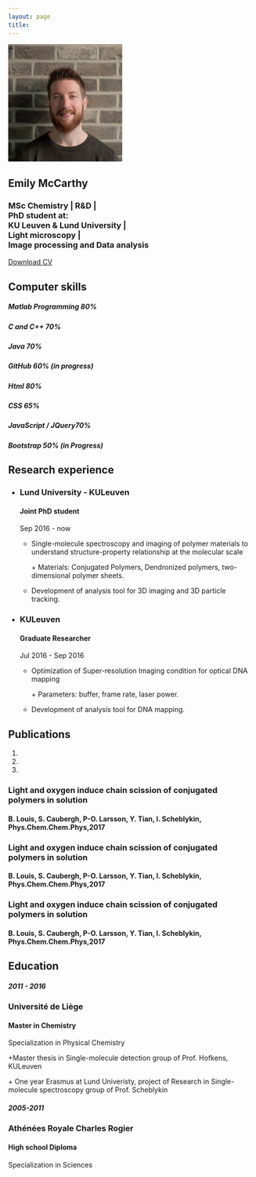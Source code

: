 ```yaml
---
layout: page
title:
---
```

<body data-spy="scroll" data-target="#myNavBar" data-offset="100">
		<!--PROFILE PICTURE-->
		<section id="about" class="container-fluid">
			<div class="col-xs-6 col-md-12 profile-picture">
				<img src="images/me.jpg" alt= "Emily" class="rounded-circle">
				<div class="heading">
					<h1> Emily McCarthy </h1>
					<h3>MSc Chemistry | R&D |<br>
					    PhD student at: <br> KU Leuven & Lund University | <br>  Light microscopy |
					    <br> Image processing and Data analysis </h3>
					<a href="docs/CV.pdf" class="button1"> Download CV </a>
				</div>	
			</div>
		</section>	
		<!--COMPUTER SKILLS-->
		<section id="skills">
			<div class ="divider"></div>
			<div class="heading">
				<h2>Computer skills</h2>
			</div>
			<div class="container">
				<div class="row">
					<div class="col-md-6">
						<div class="progress">
							<div class ="progress-bar" role = "progressbar" aria-valuenow="85" aria-valuemin="0" aria-valuemax="100" style ="width:80%">
								<h5>Matlab Programming 80%</h5>
							</div>
						</div>
						<div class="progress">
							<div class ="progress-bar" role = "progressbar" aria-valuenow="70" aria-valuemin="0" aria-valuemax="100" style ="width:70%">
								<h5>C and C++ 70%</h5>
							</div>
						</div>
						<div class="progress">
							<div class ="progress-bar" role = "progressbar" aria-valuenow="70" aria-valuemin="0" aria-valuemax="100" style ="width:70%">
								<h5>Java 70%</h5>
							</div>
						</div>
					<div class="progress">
							<div class ="progress-bar" role = "progressbar" aria-valuenow="70" aria-valuemin="0" aria-valuemax="100" style ="width:60%">
								<h5>GitHub 60% (in progress)</h5>
							</div>
						</div>
					</div>
					<div class="col-md-6">
						<div class="progress">
							<div class ="progress-bar" role = "progressbar" aria-valuenow="80" aria-valuemin="0" aria-valuemax="100" style ="width:80%">
								<h5>Html 80% </h5>
							</div>
						</div>
						<div class="progress">
							<div class ="progress-bar" role = "progressbar" aria-valuenow="65" aria-valuemin="0" aria-valuemax="100" style ="width:65%">
								<h5>CSS 65%</h5>
							</div>
						</div>
						<div class="progress">
							<div class ="progress-bar" role = "progressbar" aria-valuenow="70" aria-valuemin="0" aria-valuemax="100" style ="width:70%">
								<h5>JavaScript / JQuery70%</h5>
							</div>
						</div>
						<div class="progress">
							<div class ="progress-bar" role = "progressbar" aria-valuenow="50" aria-valuemin="0" aria-valuemax="100" style ="width:50%">
								<h5>Bootstrap 50% (in Progress)</h5>
							</div>
						</div>
					</div>
				</div>
			</div>
		</section>
			<!--Research Experience-->
		<section id ="experience">
			<div class="container">
				<div class="white-divider"></div>
				<div class ="heading">
					<h2> Research experience </h2>
				</div>
				<ul class="timeline">
					<li>
						<div class ="timeline-badge"><span class="fa fa-briefcase"></span></div>
						<div class="timeline-panel-container">
							<div class ="timeline-panel">
								<div class="timeline-heading">
										<h3>Lund University - KULeuven</h3>
										<h4>Joint PhD student</h4>
										<p class="text-muted"><small class="fa fa-clock-o"></small> Sep 2016 - now</p>
								</div>
								<div class="timeline-body">
									<ul>
										<li>
											<p>Single-molecule spectroscopy and imaging of polymer materials to understand structure-property relationship at the molecular scale</p>
											<p>+ Materials: Conjugated Polymers, Dendronized polymers, two-dimensional polymer sheets.</p>
										</li>
										<li>
											<p> Development of analysis tool for 3D imaging and 3D particle tracking.
											</p>
										</li>
									</ul>
								</div>
							</div>
						 </div>
					</li>
					<li>
						<div class ="timeline-badge"><span class="fa fa-briefcase"></span></div>
						<div class="timeline-panel-container-inverted">
							<div class ="timeline-panel">
								<div class="timeline-heading">
									<h3> KULeuven</h3>
									<h4>Graduate Researcher</h4>
									<p class="text-muted"><small class="fa fa-clock-o"></small> Jul 2016 - Sep 2016</p>
								</div>
								<div class="timeline-body">
									<ul>
										<li>
											<p>Optimization of Super-resolution Imaging condition for optical DNA mapping</p>
											<p>+ Parameters: buffer, frame rate, laser power.</p>
										</li>
										<li>
											<p> Development of analysis tool for DNA mapping.</p>
										</li>
									</ul>
								</div>
							</div>
						</div>
					</li>
				</ul>
			</div>
		</section>
		<!--Publications-->
		<section id = "publications">
			<div class ="divider"></div>
			<div class ="heading">
				<h2>Publications</h2>
			</div>
			<div id ="myCarousel" class="carousel slide text-center" data-ride="carousel">
				<ol class="carousel-indicators">
					<li data-target="#myCarousel" data-slide-to="0" class="active"></li>
					<li data-target="#myCarousel" data-slide-to="1"></li>
					<li data-target="#myCarousel" data-slide-to="2"></li>
				</ol>
				<div class="carousel-inner" role="listbox">
					<div class="carousel-item active">
						<h3>Light and oxygen induce chain scission of conjugated polymers in solution</h3>
						<h4>B. Louis, S. Caubergh, P-O. Larsson, Y. Tian, I. Scheblykin, Phys.Chem.Chem.Phys,2017</h4>
					</div>
					<div class="carousel-item">
						<h3>Light and oxygen induce chain scission of conjugated polymers in solution</h3>
						<h4>B. Louis, S. Caubergh, P-O. Larsson, Y. Tian, I. Scheblykin, Phys.Chem.Chem.Phys,2017</h4>
					</div>
					<div class="carousel-item">
						<h3>Light and oxygen induce chain scission of conjugated polymers in solution</h3>
						<h4>B. Louis, S. Caubergh, P-O. Larsson, Y. Tian, I. Scheblykin, Phys.Chem.Chem.Phys,2017</h4>
					</div>
				</div>
				<a class="carousel-control-prev" href="#myCarousel" data-slide="prev" role="button"> <span class="fa fa-arrow-left"></span></a>
				<a class="carousel-control-next " href="#myCarousel" data-slide="next" role="button"> <span class="fa fa-arrow-right"></span></a>
			</div>
		</section>
		<!--EDUCATION-->
		<section id ="education">
			<div class="heading">
				<div class="divider">
				</div>
				<h2>Education</h2>
			</div>
			<div class="container">
				<div class="row">
					<div class="col-sm-6">
						<div class="education-block">
							<h5>2011 - 2016</h5>
							<span class="fa fa-graduation-cap"></span>
							<h3> Université de Liège</h3>
							<h4>Master in Chemistry</h4>
							<div class="Sdivider"></div>
							<p> Specialization in Physical Chemistry</p>
							<p>+Master thesis in Single-molecule detection group of Prof. Hofkens, KULeuven</p>
							<p>+ One year Erasmus at Lund Univeristy, project of Research in Single-molecule spectroscopy group of Prof. Scheblykin</p>
						</div>
					</div>
					<div class="col-sm-6">
						<div class="education-block">
							<h5>2005-2011</h5>
							<span class="fa fa-graduation-cap"></span>
							<h3> Athénées Royale Charles Rogier</h3>
							<h4>High school Diploma</h4>
							<div class="Sdivider"></div>
							<p> Specialization in Sciences</p>
						</div>
					</div>
				</div>
			</div>
		</section>
		<footer class="text-center">
			<a href="#about">
				<span class="fa fa-arrow-up"></span>
			</a>
			<!--<h5>
				© Copyright APPRENDRE-A-CODER.COM
			</h5>-->
		</footer>
</body>